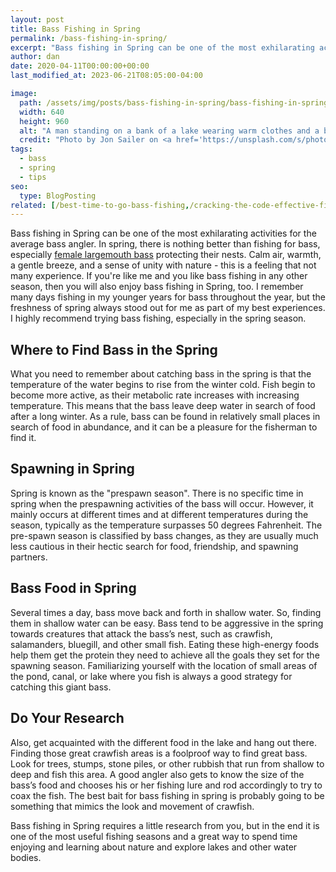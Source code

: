 ```yaml
---
layout: post
title: Bass Fishing in Spring
permalink: /bass-fishing-in-spring/
excerpt: "Bass fishing in Spring can be one of the most exhilarating activities for the average bass angler. Calm air, warmth, a gentle breeze, and a sense of unity with nature - this is a feeling that not many experience."
author: dan
date: 2020-04-11T00:00:00+00:00
last_modified_at: 2023-06-21T08:05:00-04:00

image:
  path: /assets/img/posts/bass-fishing-in-spring/bass-fishing-in-spring-jon-sailor-splash-640x960.jpg
  width: 640
  height: 960
  alt: "A man standing on a bank of a lake wearing warm clothes and a beany hat holding a fishing rod"
  credit: "Photo by Jon Sailer on <a href='https://unsplash.com/s/photos/fishing-spring?utm_source=unsplash&utm_medium=referral&utm_content=creditCopyText' target='_blank'>Unsplash</a>"
tags:
  - bass
  - spring
  - tips
seo:
  type: BlogPosting
related: [/best-time-to-go-bass-fishing,/cracking-the-code-effective-fishing-lures-for-heavily-pressured-bass,/3-largemouth-bass-observations/,]
---
```

Bass fishing in Spring can be one of the most exhilarating activities for the average bass angler. In spring, there is nothing better than fishing for bass, especially <a href="/a-few-mid-march-largemouth-bass/">female largemouth bass</a> protecting their nests. Calm air, warmth, a gentle breeze, and a sense of unity with nature - this is a feeling that not many experience. If you're like me and you like bass fishing in any other season, then you will also enjoy bass fishing in Spring, too. I remember many days fishing in my younger years for bass throughout the year, but the freshness of spring always stood out for me as part of my best experiences. I highly recommend trying bass fishing, especially in the spring season.

## Where to Find Bass in the Spring
What you need to remember about catching bass in the spring is that the temperature of the water begins to rise from the winter cold. Fish begin to become more active, as their metabolic rate increases with increasing temperature. This means that the bass leave deep water in search of food after a long winter. As a rule, bass can be found in relatively small places in search of food in abundance, and it can be a pleasure for the fisherman to find it.

## Spawning in Spring
Spring is known as the "prespawn season". There is no specific time in spring when the prespawning activities of the bass will occur. However, it mainly occurs at different times and at different temperatures during the season, typically as the temperature surpasses 50 degrees Fahrenheit. The pre-spawn season is classified by bass changes, as they are usually much less cautious in their hectic search for food, friendship, and spawning partners.

## Bass Food in Spring
Several times a day, bass move back and forth in shallow water. So, finding them in shallow water can be easy. Bass tend to be aggressive in the spring towards creatures that attack the bass’s nest, such as crawfish, salamanders, bluegill, and other small fish. Eating these high-energy foods help them get the protein they need to achieve all the goals they set for the spawning season. Familiarizing yourself with the location of small areas of the pond, canal, or lake where you fish is always a good strategy for catching this giant bass.

## Do Your Research
Also, get acquainted with the different food in the lake and hang out there. Finding those great crawfish areas is a foolproof way to find great bass. Look for trees, stumps, stone piles, or other rubbish that run from shallow to deep and fish this area. A good angler also gets to know the size of the bass’s food and chooses his or her fishing lure and rod accordingly to try to coax the fish. The best bait for bass fishing in spring is probably going to be something that mimics the look and movement of crawfish.


Bass fishing in Spring requires a little research from you, but in the end it is one of the most useful fishing seasons and a great way to spend time enjoying and learning about nature and explore lakes and other water bodies.
